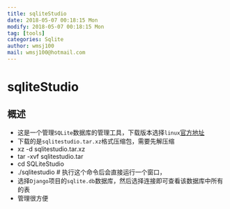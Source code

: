 ```yaml
---
title: sqliteStudio
date: 2018-05-07 00:18:15 Mon
modify: 2018-05-07 00:18:15 Mon
tag: [tools]
categories: Sqlite
author: wmsj100
mail: wmsj100@hotmail.com
---
```


# sqliteStudio

## 概述
- 这是一个管理`SQLite`数据库的管理工具，下载版本选择`linux`[官方地址](https://sqlitestudio.pl/files/sqlitestudio3/complete/linux64/sqlitestudio-3.1.1.tar.xz)
- 下载的是`sqlitestudio.tar.xz`格式压缩包，需要先解压缩
- xz -d sqlitestudio.tar.xz
- tar -xvf sqlitestudio.tar
- cd SQLiteStudio
- ./sqlitestudio  # 执行这个命令后会直接运行一个窗口，
- 选择`Django`项目的`sqlite.db`数据库，然后选择连接即可查看该数据库中所有的表
- 管理很方便
